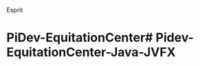 Esprit 
# PiDev-EquitationCenter#   P i d e v - E q u i t a t i o n C e n t e r - J a v a - J V F X 
 
 
